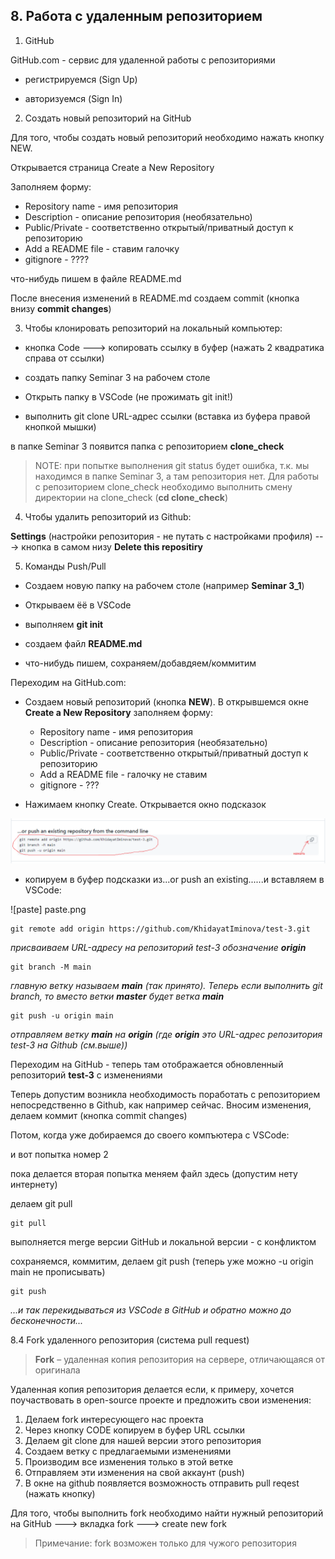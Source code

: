 ## 8. Работа с удаленным репозиторием 

1. GitHub

GitHub.com - сервис для удаленной работы с репозиториями

* регистрируемся (Sign Up)

* авторизуемся (Sign In)

2. Создать новый репозиторий на GitHub

Для того, чтобы создать новый репозиторий необходимо нажать кнопку NEW.

Открывается страница Create a New Repository

Заполняем форму:

- Repository name - имя репозитория
- Description - описание репозитория (необязательно)
- Public/Private - соответственно открытый/приватный доступ к репозиторию
- Add a README file - ставим галочку
- gitignore - ????

что-нибудь пишем в файле README.md

После внесения изменений в README.md создаем commit (кнопка внизу **commit changes**)

3. Чтобы клонировать репозиторий на локальный компьютер:

- кнопка Code ---> копировать ссылку в буфер (нажать 2 квадратика справа от ссылки)

- создать папку Seminar 3 на рабочем столе

- Открыть папку в VSCode (не прожимать git init!)

- выполнить git clone URL-адрес ссылки (вставка из буфера правой кнопкой мышки)

в папке Seminar 3 появится папка с репозиторием **clone_check**

>NOTE: при попытке выполнения git status будет ошибка, т.к. мы находимся в папке Seminar 3, а там репозитория нет. Для работы с репозиторием 
clone_check необходимо выполнить смену директории на clone_check (**cd clone_check**)


4. Чтобы удалить репозиторий из Github:

**Settings** (настройки репозитория - не путать с настройками профиля) ---> кнопка в самом низу **Delete this repositiry**


5. Команды Push/Pull

- Создаем новую папку на рабочем столе (например **Seminar 3_1**)

- Открываем ёё в VSCode

- выполняем **git init**

- создаем файл **README.md**

- что-нибудь пишем, сохраняем/добавдяем/коммитим 

Переходим на GitHub.com:

* Создаем новый репозиторий (кнопка **NEW**). В открывшемся окне **Create a New Repository** заполняем форму:

    - Repository name - имя репозитория
    - Description - описание репозитория (необязательно)
    - Public/Private - соответственно открытый/приватный доступ к репозиторию
    - Add a README file - галочку не ставим
    - gitignore - ???

* Нажимаем кнопку Create. Открывается окно подсказок

![help](https://github.com/KhidayatIminova/test-4/blob/main/help.png)

* копируем в буфер подсказки из...or push an existing......и вставляем в VSCode:

![paste] paste.png

    git remote add origin https://github.com/KhidayatIminova/test-3.git  

*присваиваем URL-адресу на репозиторий test-3 обозначение **origin***

    git branch -M main

*главную ветку называем **main** (так принято). Теперь если выполнить git branch, то вместо ветки **master** будет  ветка **main***

    git push -u origin main

*отправляем ветку **main** на **origin** (где **origin** это URL-адрес репозитория test-3 на Github (см.выше))*

Переходим на GitHub - теперь там отображается обновленный репозиторий **test-3** с изменениями

Теперь допустим возникла необходимость поработать с репозиторием непосредственно в Github, как например сейчас.
   Вносим изменения, делаем коммит (кнопка commit changes)

Потом, когда уже добираемся до своего компъютера с VSCode:


и вот попытка номер 2

пока делается вторая попытка меняем файл здесь (допустим нету интернету)

делаем git pull

    git pull

выполняется merge версии GitHub и локальной версии - с конфликтом

сохраняемся, коммитим, делаем git push (теперь уже можно -u origin main не прописывать)

    git push

*...и так перекидываться из VSCode в GitHub и обратно можно до бесконечности...*

8.4 Fork удаленного репозитория (система pull request)

>**Fork** – удаленная копия репозитория на сервере, отличающаяся от оригинала

Удаленная копия репозитория делается если, к примеру, хочется поучаствовать в open-source проекте и предложить свои изменения: 

1. Делаем fork интересующего нас проекта
2. Через кнопку CODE копируем в буфер URL ссылки
3. Делаем git clone для нашей версии этого репозитория
3. Создаем ветку с предлагаемыми изменениями
4. Производим все изменения только в этой ветке
5. Отправляем эти изменения на свой аккаунт (push)
6. В окне на github появляется возможность отправить pull reqest (нажать кнопку)

Для того, чтобы выполнить fork необходимо найти нужный репозиторий на GitHub ---> вкладка fork ---> create new fork

>Примечание: fork возможен только для чужого репозитория


